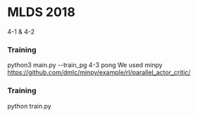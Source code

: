 # MLDS 2018
4-1 & 4-2
### Training
python3 main.py --train_pg
4-3 pong
We used minpy
https://github.com/dmlc/minpy/example/rl/parallel_actor_critic/
### Training
python train.py

